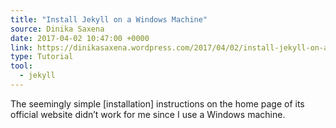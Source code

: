 ```yaml
---
title: "Install Jekyll on a Windows Machine"
source: Dinika Saxena
date: 2017-04-02 10:47:00 +0000
link: https://dinikasaxena.wordpress.com/2017/04/02/install-jekyll-on-a-windows-machine/
type: Tutorial
tool:
  - jekyll
---
```

The seemingly simple [installation] instructions on the home page of its official website didn’t work for me since I use a Windows machine.





